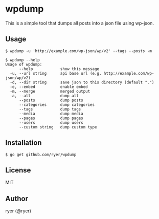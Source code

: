 # wpdump

This is a simple tool that dumps all posts into a json file using wp-json.

## Usage

```
$ wpdump -u 'http://example.com/wp-json/wp/v2' --tags --posts -m
```

```
$ wpdump --help
Usage of wpdump:
      --help            show this message
  -u, --url string      api base url (e.g. http://example.com/wp-json/wp/v2)
  -d, --dir string      save json to this directory (default ".")
  -e, --embed           enable embed
  -m, --merge           merged output
  -a, --all             dump all
      --posts           dump posts
      --categories      dump categories
      --tags            dump tags
      --media           dump media
      --pages           dump pages
      --users           dump users
      --custom string   dump custom type
```

## Installation

```
$ go get github.com/ryer/wpdump
```

## License

MIT

## Author

ryer (@ryer)
